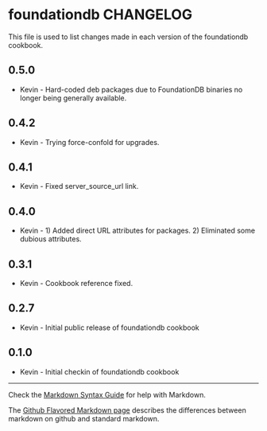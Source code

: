 foundationdb CHANGELOG
======================

This file is used to list changes made in each version of the foundationdb cookbook.

0.5.0
-----
- Kevin - Hard-coded deb packages due to FoundationDB binaries no longer being generally available.

0.4.2
-----
- Kevin - Trying force-confold for upgrades.

0.4.1
-----
- Kevin - Fixed server_source_url link.

0.4.0
-----
- Kevin - 1) Added direct URL attributes for packages.
          2) Eliminated some dubious attributes.

0.3.1
-----
- Kevin - Cookbook reference fixed.

0.2.7
-----
- Kevin - Initial public release of foundationdb cookbook

0.1.0
-----
- Kevin - Initial checkin of foundationdb cookbook

- - -
Check the [Markdown Syntax Guide](http://daringfireball.net/projects/markdown/syntax) for help with Markdown.

The [Github Flavored Markdown page](http://github.github.com/github-flavored-markdown/) describes the differences between markdown on github and standard markdown.
